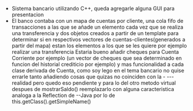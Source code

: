  
- Sistema bancario utilizando C++, queda agregarle alguna GUI para presentacion
- El banco contaba con un mapa de cuentas por cliente, una cola fifo de transacciones a las que
   se añade un elemento cada vez que se realiza una transferencia y dos objetos creados a partir de un template para determinar si en respectivos vectores de 
 cuentas-clientes(generados a partir del mapa)
   estan los elementos a los que se les quiere por ejemplo realizar una transferencia
  Estaria bueno añadir cheques para Cuenta Corriente por ejemplo (un vector de cheques que sea determinado en funcion del historial crediticio por ejemplo)
 y mas funcionalidad a cada clase derivada de Cuenta, como soy lego en el tema bancario no quise errarle tanto añadiendo cosas que quizas no coinciden con la - ---realidad  pero quedo eso pendiente y para lo del otro metodo virtual despues de mostrarSaldo() reemplazarlo con alguna caracteristica analoga a la Reflection de --Java por lo de this.getClass().getSimpleName()
  
